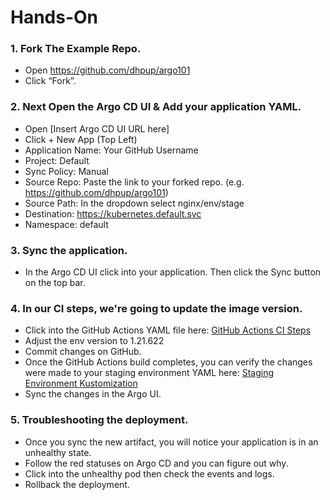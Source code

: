 # Hands-On

### 1. Fork The Example Repo.

* Open https://github.com/dhpup/argo101
* Click “Fork”. 

### 2. Next Open the Argo CD UI & Add your application YAML.

* Open [Insert Argo CD UI URL here]
* Click + New App (Top Left)
* Application Name: Your GitHub Username
* Project: Default
* Sync Policy: Manual
* Source Repo: Paste the link to your forked repo. (e.g. https://github.com/dhpup/argo101)
* Source Path: In the dropdown select nginx/env/stage
* Destination: https://kubernetes.default.svc
* Namespace: default

### 3. Sync the application.
* In the Argo CD UI click into your application. Then click the Sync button on the top bar.

### 4. In our CI steps, we're going to update the image version.
* Click into the GitHub Actions YAML file here: [GitHub Actions CI Steps](.github/workflows/gha.yml)
* Adjust the env version to 1.21.622
* Commit changes on GitHub.
* Once the GitHub Actions build completes, you can verify the changes were made to your staging environment YAML here: [Staging Environment Kustomization](nginx/env/stage/kustomization.yaml)
* Sync the changes in the Argo UI.

### 5. Troubleshooting the deployment.
* Once you sync the new artifact, you will notice your application is in an unhealthy state. 
* Follow the red statuses on Argo CD and you can figure out why. 
* Click into the unhealthy pod then check the events and logs.
* Rollback the deployment.
